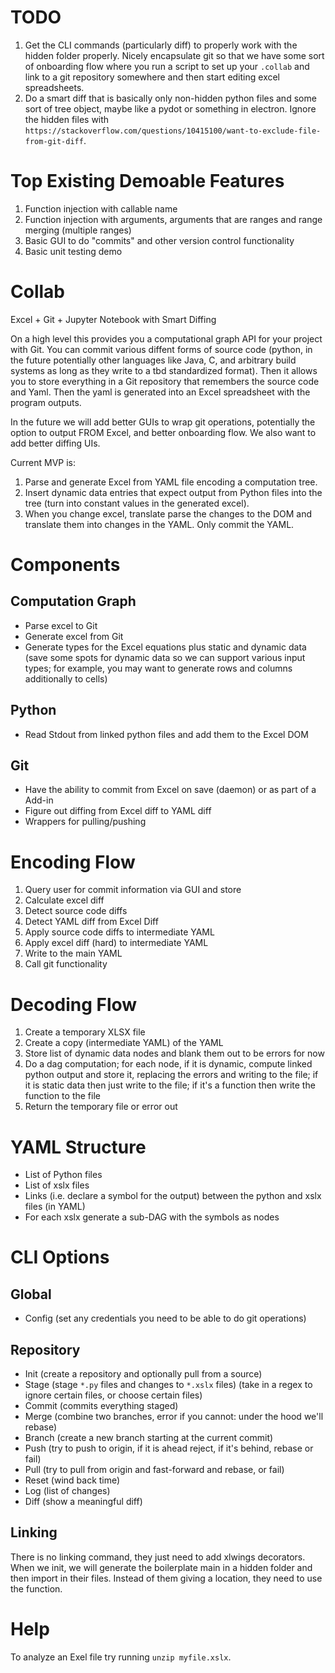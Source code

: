 # TODO
1. Get the CLI commands (particularly diff) to properly work with the hidden folder properly. Nicely encapsulate git so that we have some sort of onboarding flow where you run a script to set up your `.collab` and link to a git repository somewhere and then start editing excel spreadsheets.
2. Do a smart diff that is basically only non-hidden python files and some sort of tree object, maybe like a pydot or something in electron. Ignore the hidden files with `https://stackoverflow.com/questions/10415100/want-to-exclude-file-from-git-diff`.

# Top Existing Demoable Features
1. Function injection with callable name
2. Function injection with arguments, arguments that are ranges and range merging (multiple ranges)
3. Basic GUI to do "commits" and other version control functionality
4. Basic unit testing demo

# Collab
Excel + Git + Jupyter Notebook with Smart Diffing

On a high level this provides you a computational graph API for your project with Git. You can commit various diffent forms of source code (python, in the future potentially other languages like Java, C, and arbitrary build systems as long as they write to a tbd standardized format). Then it allows you to store everything in a Git repository that remembers the source code and Yaml. Then the yaml is generated into an Excel spreadsheet with the program outputs.

In the future we will add better GUIs to wrap git operations, potentially the option to output FROM Excel, and better onboarding flow. We also want to add better diffing UIs.

Current MVP is:
1. Parse and generate Excel from YAML file encoding a computation tree.
2. Insert dynamic data entries that expect output from Python files into the tree (turn into constant values in the generated excel).
3. When you change excel, translate parse the changes to the DOM and translate them into changes in the YAML. Only commit the YAML.

# Components
## Computation Graph
- Parse excel to Git
- Generate excel from Git
- Generate types for the Excel equations plus static and dynamic data (save some spots for dynamic data so we can support various input types; for example, you may want to generate rows and columns additionally to cells)

## Python
- Read Stdout from linked python files and add them to the Excel DOM

## Git
- Have the ability to commit from Excel on save (daemon) or as part of a Add-in
- Figure out diffing from Excel diff to YAML diff
- Wrappers for pulling/pushing

# Encoding Flow
1. Query user for commit information via GUI and store
2. Calculate excel diff
3. Detect source code diffs
4. Detect YAML diff from Excel Diff
5. Apply source code diffs to intermediate YAML
6. Apply excel diff (hard) to intermediate YAML
7. Write to the main YAML
8. Call git functionality

# Decoding Flow
1. Create a temporary XLSX file
2. Create a copy (intermediate YAML) of the YAML
3. Store list of dynamic data nodes and blank them out to be errors for now
4. Do a dag computation; for each node, if it is dynamic, compute linked python output and store it, replacing the errors and writing to the file; if it is static data then just write to the file; if it's a function then write the function to the file
5. Return the temporary file or error out

# YAML Structure
- List of Python files
- List of xslx files
- Links (i.e. declare a symbol for the output) between the python and xslx files (in YAML)
- For each xslx generate a sub-DAG with the symbols as nodes

# CLI Options
## Global
- Config (set any credentials you need to be able to do git operations)
## Repository
- Init (create a repository and optionally pull from a source)
- Stage (stage `*.py` files and changes to `*.xslx` files) (take in a regex to ignore certain files, or choose certain files)
- Commit (commits everything staged)
- Merge (combine two branches, error if you cannot: under the hood we'll rebase)
- Branch (create a new branch starting at the current commit)
- Push (try to push to origin, if it is ahead reject, if it's behind, rebase or fail)
- Pull (try to pull from origin and fast-forward and rebase, or fail)
- Reset (wind back time)
- Log (list of changes)
- Diff (show a meaningful diff)
## Linking
There is no linking command, they just need to add xlwings decorators. When we init, we will generate the boilerplate main in a hidden folder and then import in their files. Instead of them giving a location, they need to use the function.

# Help
To analyze an Exel file try running `unzip myfile.xslx`.